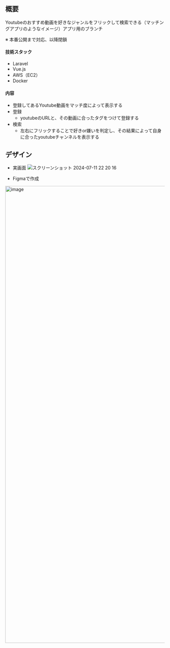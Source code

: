 ## 概要
Youtubeのおすすめ動画を好きなジャンルをフリックして検索できる（マッチングアプリのようなイメージ）アプリ用のブランチ

※ 本番公開まで対応、以降閉鎖

#### 技術スタック
- Laravel
- Vue.js
- AWS（EC2）
- Docker

#### 内容
- 登録してあるYoutube動画をマッチ度によって表示する
- 登録
  - youtubeのURLと、その動画に合ったタグをつけて登録する
- 検索
  - 左右にフリックすることで好きor嫌いを判定し、その結果によって自身に合ったyoutubeチャンネルを表示する

## デザイン
- 実画面
![スクリーンショット 2024-07-11 22 20 16](https://github.com/oinari100/yourtuber/assets/69799366/00bc7e8c-acb8-4668-8c3b-ae5ec96bb750)

- Figmaで作成
<img width="1440" alt="image" src="https://github.com/oinari100/yourtuber/assets/69799366/7bae38da-f57f-44b8-9b43-321c44a42f69">
